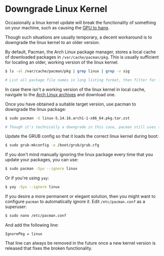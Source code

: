 # Downgrade Linux Kernel

Occasionally a linux kernel update will break the functionality of something on your machine, such as causing the [GPU to hang](https://community.frame.work/t/solved-linux-kernel-5-15-issues/11794/3).

Though such situations are usually temporary, a decent workaround is to downgrade the linux kernel to an older version.

By default, Pacman, the Arch Linux package manager, stores a local cache of downloaded packages in `/var/cache/pacman/pkg`. This is usually sufficient for locating an older, working version of the linux kernel.

```zsh
$ ls -al /var/cache/pacman/pkg | grep linux | grep -v sig

# List all package file names in long listing format, then filter for file names containing "linux", and finally filter for file names that don't contain "sig".
```

In case there isn't a working version of the linux kernel in local cache, navigate to the [Arch Linux archives](https://archive.archlinux.org/packages/l/linux/) and download one.

Once you have obtained a suitable target version, use pacman to downgrade the linux package:

```zsh
$ sudo pacman -U linux-5.14.16.arch1-1-x86_64.pkg.tar.zst

# Though it's technically a downgrade in this case, pacman still uses the upgrade flag.
```

Update the GRUB config so that it loads the correct linux kernel during boot:
```zsh
$ sudo grub-mkconfig -o /boot/grub/grub.cfg
```

If you don't mind manually ignoring the linux package every time that you update your packages, you can use:
```bash
$ sudo pacman -Syu --ignore linux
```
Or if you're using `yay`:
```bash
$ yay -Syu --ignore linux
```

If you desire a more permanent or elegant solution, then you might want to configure `pacman` to automatically ignore it. Edit `/etc/pacman.conf` as a superuser:
```zsh
$ sudo nano /etc/pacman.conf
```
And add the following line:
```
IgnorePkg = linux
```

That line can always be removed in the future once a new kernel version is released that fixes the broken functionality.

